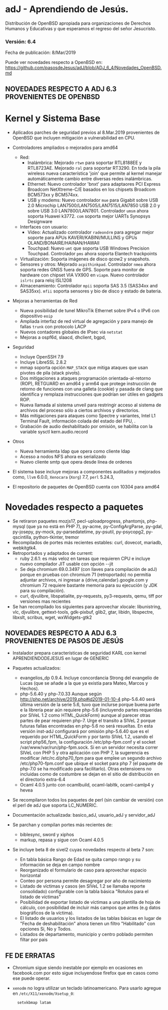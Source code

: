 # adJ - Aprendiendo de Jesús.
Distribución de OpenBSD apropiada para organizaciones de Derechos Humanos
y Educativas y que esperamos el regreso del señor Jesucristo.

### Versión: 6.4
Fecha de publicación: 8/Mar/2019

Puede ver novedades respecto a OpenBSD en:
  <https://github.com/pasosdeJesus/adJ/blob/ADJ_6_4/Novedades_OpenBSD.md>

## NOVEDADES RESPECTO A ADJ 6.3 PROVENIENTES DE OPENBSD

# Kernel y Sistema Base

* Aplicados parches de seguridad previos al 8.Mar.2019 provenientes de 
  OpenBSD que incluyen mitigación a vulnerabilidad en CPU.
* Controladores ampliados o mejorados para amd64
	* Red:
		* Inalámbrica: Mejorado `rtwn` para soportar 
	          RTL8188EE y RTL8723AE. Mejorado `ral` para soportar
		  RT3290. En toda la pila wireless nueva característica
		  'join' que permite al kernel manejar automáticamente cambio
		  entre diversas redes inalámbricas.
		* Ethernet: Nuevo controlador 'bnxt' para adaptaores PCI 
		  Express Broadcom NetXtreme-C/E basados en los chipsets 
		  Broadcom BCM573xx y BCM574xx.
		* USB y modems: Nuevo controlador `mue` para Gigabit sobre 			  USB 2.0 Microchip LAN7500/LAN7505/LAN7515/LAN7850 USB 2.0 y 
		  sobre USB 3.0 LAN7800/LAN7801. Controlador `umsm` ahora
	 	  soporta Huawei k3772. `com`  soporta mejor UARTs Synopsys 
		  Designware 
	* Interfaces con usuario:
		* Vídeo: Actualizado controlador `radeondrm` para agregar
 		  mejor soporte para APUs KAVERI/KABINI/MULLINS y GPUs 
		  OLAND/BONAIRE/HAINAN/HAWAII
		* Touchpad: Nuevo `umt` que soporta USB Windows Precision 
		  Touchpad. Controlador `pms` ahora soporta Elantech 
		  trackpoints
	* Virtualización: Soporta imágenes de disco qcow2 y snapshots. 
	* Sensores y otros: Mejorado `acpithinkpad`. Controlador `nmea` ahora 
	  soporta redes GNSS fuera de GPS. Soporte para monitor de hardware con
	  chipset VIA VX900  en `viapm`. Nuevo controlador `islrtc` para 
	  reloj ISL1208
	* Almacenamiento: Controlador `mpii` soporta SAS 3.5 (SAS34xx and 
	  SAS35xx).  `mfii` soporta sensores y bio de disco y estado de bateria.
	
* Mejoras a herramientas de Red
	* Nueva posibilidad de tunel MikroTik Ethernet sobre IPv4 o IPv6 con 
	  dispositivo `eoip`
	* Ampliada interfaz de red virtual de agregación y para manejo de 
	  fallas `trunk` con protocolo LACP
	* Nuevos contadores globales de IPsec via `netstat`
	* Mejoras a ospf6d, slaacd, dhclient, bgpd,
* Seguridad
	* Incluye OpenSSH 7.9 
	* Incluye LibreSSL 2.8.2
	* mmap soporta opción `MAP_STACK` que mitiga ataques 
	  que usan pivotes de pila (stack pivots).
	* Dos mitigaciones a ataques programación orientada-al-retorno (ROP),
	  RETGUARD en amd64 y arm64 que protege instrucción de retorno de 
	  funciones con una galleta (cookie) y pasada de clang que identifica
	  y remplaza instrucciones que podrían ser útiles en gadgets ROP.
	* Nueva llamada al sistema unveil para restringir acceso 
	  al sistema de archivos del proceso sólo a ciertos archivos 
	  y directorios. 
	* Más mitigaciones para ataques como Spectre y variantes, 
	  Intel L1 Terminal Fault, información colada del estado del FPU, .  
	* Grabación de audio deshabilitado por omisión, se habilita con la 
	  variable sysctl kern.audio.record

* Otros
	* Nueva herramienta ldap que opera como cliente ldap
	* Acesso a nodos NFS ahora es serializado
	* Nuevo cliente smtp que opera desde línea de ordenes

* El sistema base incluye mejoras a componentes auditados y mejorados 
  como, ```llvm``` 6.0.0,  ```Xenocara``` (```Xorg```) 7.7, ```perl``` 5.24.3, 
* El repositorio de paquetes de OpenBSD cuenta con 10304 para amd64


# Novedades respecto a paquetes 

* Se retiraron paquetes mozjs17, pecl-uploadprogress, phantomjs, php-mysql 
  (que ya no está en PHP 7), py-acme, py-ConfigArgParse, py-gdal, py-josepy, 
  py-mock, py-parsedatetime, py-psutil, py-psycopg2, py-qscintilla, 
  python-tkinter, tremor 
* Recompilados de portes más recientes estables: curl, dovecot, mariadb,
	webkitgtk4.
* Retroportados y adaptados de current: 
	* ruby 2.6.1: es más veloz en tareas que requieren CPU e incluye
		nuevo compilador JIT usable con opción --jit
	*  Se deja chromium 69.0.3497 (con llaves para compilación de adJ) 
	   porque en pruebas con chromium 71 (retroportado) no permitia 
	   adjuntar archivos, ni ingresar a {drive,calendar}.google.com y 
 	   chromium 72 requiere bastante memoria para su ejecución
	   (y JDK para su compilación).
	* curl, djvulibre, libspatialite, py-requests, py3-requests,
	  qemu, tiff por versiones mas recientes
* Se han recompilado los siguientes para aprovechar xlocale: libunistring, 
  vlc, djvulibre, gettext-tools, gdk-pixbuf, glib2, gtar, libidn, 
  libspectre, libxslt, scribus, wget, wxWidgets-gtk2


## NOVEDADES RESPECTO A ADJ 6.3 PROVENIENTES DE PASOS DE JESÚS

* Instalador prepara características de seguridad KARL con kernel 
  APRENDIENDODEJESUS en lugar de GENERIC

* Paquetes actualizados:
	- evangelios_dp 0.9.4.  Incluye concordancia Strong del evangelio de 
	  Lucas (que se añade a la que ya existía para Mateo, Marcos y Hechos).
	- php-5.6.40 y php-7.0.33
		Aunque según http://php.net/archive/2019.php#id2019-01-10-4
		php-5.6.40 será última versión de la serie 5.6,
		tuvo que inclurse porque buena parte e la librería pear 
		aún requiere php-5.6 (incluyendo partes requeridas por 
		SIVeL 1.2 como HTML_QuickForm) aunque al parecer otras 
		partes de pear requieren php-7.
		Urge el transito a SIVeL 2 porque futuras fallas encontradas
		en php-5.6 no será resueltas.
		En esta versión inst-adJ configurará por omisión php-5.6.40 
		que es el requerido por HTML_QuickForm y por tanto SIVeL 1.2, 
		usando el script php56_fpm, la configuración 
		/etc/php-fpm.conf y el socket /var/www/var/run/php-fpm.sock.
		Si en un servidor necesita correr SIVeL con PHP 5 y otra
		aplicación con PHP 7, la sugerencia es modificar 
		/etc/rc.d/php70_fpm para que emplee un segundo
		archivo /etc/php70-fpm.conf que ubique el socket para
		php 7 (el paquete de php-7.0 se ha modificado para
	 	facilitarlo).
		Otras extensioens no incluidas como de costumbre se dejan 
		en el sitio de distribución en el directorio extra-6.4
	- Ocaml 4.0.5 junto con ocamlbuild, ocaml-labltk, ocaml-camlp4 y hevea

* Se recompilaron todos los paquetes de perl (sin cambiar de versión) con
  el perl de adJ que soporta LC_NUMERIC.  

* Documentación actualizada: basico_adJ, usuario_adJ y servidor_adJ

* Se parchan y compilan portes más recientes de:
	- biblesync, sword y xiphos
	- markup, repasa y sigue con Ocaml 4.0.5

* Se incluye beta 8 de sivel2 cuyas novedades respecto al beta 7 son:
  * En tabla básica Rango de Edad se quita campo rango y su información se 
    deja en campo nombre
  * Reorganizado el formulario de caso para aprovechar espacio horizontal
  * Conteo por persona permite desagregar por año de nacimiento
  * Listado de víctimas y casos (en SIVeL 1.2 se llamaba reporte consolidado)
    configurable con la tabla básica "Rotulos para el listado de víctimas"
  * Posibilidad de exportar listado de víctimas a una plantilla
    de hoja de cálculo, con posibilidad de incluir más campos que antes (e.g
    datos biográficos de la víctima).
  * El listado de usuarios y los listados de las tablas básicas en lugar de 
    "Fecha de deshabilitación" ahora tienen un filtro "Habilitado" con 
    opciones Si, No y Todos.
  * Listados de departamento, municipio y centro poblado permiten filtar 
    por pais 


## FE DE ERRATAS

- Chromium sigue siendo inestable por ejemplo en ocasiones en facebook.com
  por esto sigue incluyendose firefox que en casos como ese puede operar.

- `xenodm` no logra utilizar un teclado latinoamericano.  Para usarlo
  agregue en `/etc/X11/xenodm/Xsetup_0`:

		setxkbmap latam

